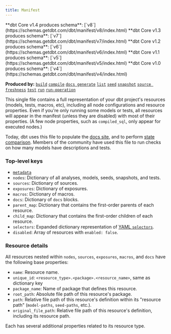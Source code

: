 ```yaml
---
title: Manifest
---
```

<VersionBlock firstVersion="1.4">
**dbt Core v1.4 produces schema**: [`v8`](https://schemas.getdbt.com/dbt/manifest/v8/index.html)
</VersionBlock>

<VersionBlock lastVersion="1.3">
**dbt Core v1.3 produces schema**: [`v7`](https://schemas.getdbt.com/dbt/manifest/v7/index.html)
</VersionBlock>

<VersionBlock lastVersion="1.2">
**dbt Core v1.2 produces schema**: [`v6`](https://schemas.getdbt.com/dbt/manifest/v6/index.html)
</VersionBlock>

<VersionBlock lastVersion="1.1">
**dbt Core v1.1 produces schema**: [`v5`](https://schemas.getdbt.com/dbt/manifest/v5/index.html)
</VersionBlock>

<VersionBlock lastVersion="1.0">
**dbt Core v1.0 produces schema**: [`v4`](https://schemas.getdbt.com/dbt/manifest/v4/index.html)
</VersionBlock>

**Produced by:** [`build`](commands/build) [`compile`](commands/compile) [`docs generate`](commands/cmd-docs) [`list`](commands/list) [`seed`](commands/seed) [`snapshot`](commands/snapshot) [`source freshness`](commands/source) [`test`](commands/test) [`run`](commands/run) [`run-operation`](commands/run-operation)


This single file contains a full representation of your dbt project's resources (models, tests, macros, etc), including all node configurations and resource properties. Even if you're only running some models or tests, all resources will appear in the manifest (unless they are disabled) with most of their properties. (A few node properties, such as `compiled_sql`, only appear for executed nodes.)

Today, dbt uses this file to populate the [docs site](documentation), and to perform [state comparison](/docs/deploy/about-state). Members of the community have used this file to run checks on how many models have descriptions and tests.

### Top-level keys

- [`metadata`](dbt-artifacts#common-metadata)
- `nodes`: Dictionary of all analyses, models, seeds, snapshots, and tests.
- `sources`: Dictionary of sources.
- `exposures`: Dictionary of exposures.
- `macros`: Dictionary of macros.
- `docs`: Dictionary of `docs` blocks.
- `parent_map`: Dictionary that contains the first-order parents of each resource.
- `child_map`: Dictionary that contains the first-order children of each resource.
- `selectors`: Expanded dictionary representation of [YAML `selectors`](yaml-selectors).
- `disabled`: Array of resources with `enabled: false`.

### Resource details

All resources nested within `nodes`, `sources`, `exposures`, `macros`, and `docs` have the following base properties:

- `name`: Resource name.
- `unique_id`: `<resource_type>.<package>.<resource_name>`, same as dictionary key
- `package_name`: Name of package that defines this resource.
- `root_path`: Absolute file path of this resource's package.
- `path`: Relative file path of this resource's definition within its "resource path" (`model-paths`, `seed-paths`, etc.).
- `original_file_path`: Relative file path of this resource's definition, including its resource path.

Each has several additional properties related to its resource type.
